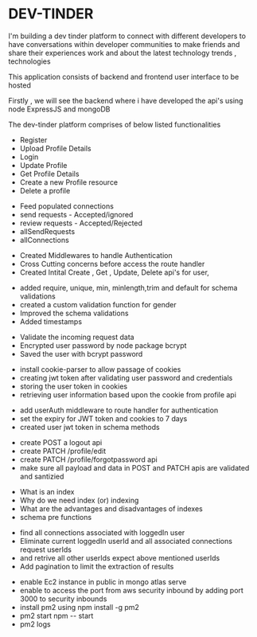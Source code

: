 # DEV-TINDER

I'm building a dev tinder platform to connect with different developers to have
conversations within developer communities to make friends and share their experiences work and about the latest technology trends , technologies

This application consists of backend and frontend user interface to be hosted

Firstly , we will see the backend where i have developed the api's using node ExpressJS and mongoDB

The dev-tinder platform comprises of below listed functionalities

<!--   INITIAL LOGIN   -->

- Register
- Upload Profile Details
- Login
- Update Profile
- Get Profile Details
- Create a new Profile resource
- Delete a profile

<!-- AFTER LOGIN APIS -->

- Feed populated connections
- send requests - Accepted/ignored
- review requests - Accepted/Rejected
- allSendRequests
- allConnections

<!--  ADDED MIDDLEWARE AND CREATED ROUTES  -->

- Created Middlewares to handle Authentication
- Cross Cutting concerns before access the route handler
- Created Intital Create , Get , Update, Delete api's for user,

<!-- Explored Schema Types options   -->

- added require, unique, min, minlength,trim and default for schema validations
- created a custom validation function for gender
- Improved the schema validations
- Added timestamps

<!-- Validate Data -->

- Validate the incoming request data
- Encrypted user password by node package bcrypt
- Saved the user with bcrypt password

<!-- Authentication using JWT token  -->

- install cookie-parser to allow passage of cookies
- creating jwt token after validating user password and credentials
- storing the user token in cookies
- retrieving user information based upon the cookie from profile api

<!--  User Authentication  -->

- add userAuth middleware to route handler for authentication
- set the expiry for JWT token and cookies to 7 days
- created user jwt token in schema methods

<!-- Creating Profile APIs -->

- create POST a logout api
- create PATCH /profile/edit
- create PATCH /profile/forgotpassword api
- make sure all payload and data in POST and PATCH apis are validated and santizied

<!--  More About Indexing  -->

- What is an index
- Why do we need index (or) indexing
- What are the advantages and disadvantages of indexes
- schema pre functions

<!-- Implemented Connections Feed Api -->
- find all connections associated with loggedIn user
- Eliminate current loggedIn userId and all associated connections request userIds
- and retrive all other userIds expect above mentioned userIds
- Add pagination to limit the extraction of results


<!-- DEPLOYMENT  -->

- enable Ec2 instance in public in mongo atlas serve
- enable to access the port from aws security inbound by adding port 3000 to security inbounds
- install pm2 using npm install -g pm2
- pm2 start npm -- start  
- pm2 logs
